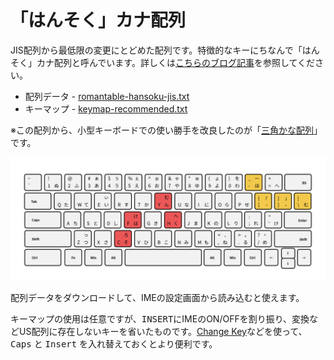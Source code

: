# 「はんそく」カナ配列

JIS配列から最低限の変更にとどめた配列です。特徴的なキーにちなんで「はんそく」カナ配列と呼んでいます。詳しくは[こちらのブログ記事](https://medium.com/@cognitom/good-bye-japanese-keyboard-9b0418f32e2c)を参照してください。

- 配列データ - [romantable-hansoku-jis.txt](https://raw.githubusercontent.com/cognitom/kana/master/romantable-hansoku-jis.txt)
- キーマップ - [keymap-recommended.txt](https://raw.githubusercontent.com/cognitom/kana/master/keymap-recommended.txt)

※この配列から、小型キーボードでの使い勝手を改良したのが「[三角かな配列](./)」です。

![hansoku](images/hansoku-general.png)

配列データをダウンロードして、IMEの設定画面から読み込むと使えます。

キーマップの使用は任意ですが、<kbd>INSERT</kbd>にIMEのON/OFFを割り振り、<kbd>変換</kbd>などUS配列に存在しないキーを省いたものです。[Change Key](https://forest.watch.impress.co.jp/library/software/changekey/)などを使って、<kbd>Caps</kbd> と <kbd>Insert</kbd> を入れ替えておくとより便利です。
